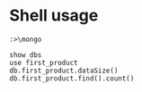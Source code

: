# Shell usage

~~~
:>\mongo
~~~

~~~
show dbs
use first_product
db.first_product.dataSize()
db.first_product.find().count()
~~~
